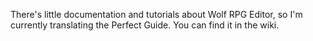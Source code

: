 There's little documentation and tutorials about Wolf RPG Editor, so I'm currently translating the Perfect Guide.
You can find it in the wiki.
